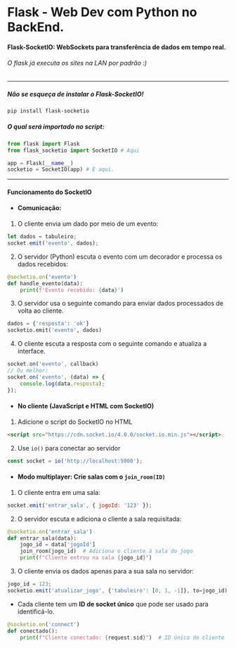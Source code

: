 # Flask - Web Dev com Python no BackEnd.

#### Flask-SocketIO: WebSockets para transferência de dados em tempo real.

###### O flask já executa os sites na LAN por padrão :)

---
##### Não se esqueça de instalar o Flask-SocketIO!
```bash
pip install flask-socketio
```
##### O qual será importado no script: 

```python
from flask import Flask
from flask_socketio import SocketIO # Aqui

app = Flask(__name__)
socketio = SocketIO(app) # E aqui.
```
---

#### Funcionamento do SocketIO
- #### Comunicação:

1. O cliente envia um dado por meio de um evento:

```js
let dados = tabuleiro;
socket.emit('evento', dados);
```

2. O servidor (Python) escuta o evento com um decorador e processa os dados recebidos:
```python
@socketio.on('evento') 
def handle_evento(data):
    print(f'Evento recebido: {data}')
```

3. O servidor usa o seguinte comando para enviar dados processados de volta ao cliente.
```python
dados = {'resposta': 'ok'}
socketio.emit('evento', dados)
```

4. O cliente escuta a resposta com o seguinte comando e atualiza a interface.
```js
socket.on('evento', callback)
// Ou melhor:
socket.on('evento', (data) => {
    console.log(data.resposta);
});
```

- #### No cliente (JavaScript e HTML com SocketIO)
1. Adicione o script do SocketIO no HTML
```html
<script src="https://cdn.socket.io/4.0.0/socket.io.min.js"></script>
```
2. Use ```io()``` para conectar ao servidor
```js
const socket = io('http://localhost:5000');
```

- #### Modo multiplayer: Crie salas com o ```join_room(ID)```

1. O cliente entra em uma sala:
```js
socket.emit('entrar_sala', { jogoId: '123' });
```

2. O servidor escuta e adiciona o cliente a sala requisitada:
```python
@socketio.on('entrar_sala')
def entrar_sala(data):
    jogo_id = data['jogoId']
    join_room(jogo_id)  # Adiciona o cliente à sala do jogo
    print(f"Cliente entrou na sala {jogo_id}")
```

3. O cliente envia os dados apenas para a sua sala no servidor:
```js
jogo_id = 123;
socketio.emit('atualizar_jogo', {'tabuleiro': [0, 1, -1]}, to=jogo_id);
```

- Cada cliente tem um **ID de socket único** que pode ser usado para identificá-lo.
```python
@socketio.on('connect')
def conectado():
    print(f"Cliente conectado: {request.sid}")  # ID único do cliente
```